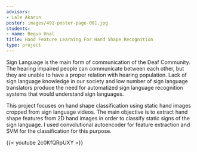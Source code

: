 ```yaml
---
advisors:
- Lale Akarun
poster: images/491-poster-page-001.jpg
students:
- name: Begun Unal
title: Hand Feature Learning For Hand Shape Recognition
type: project
---
```


Sign Language is the main form of communication of the Deaf Community. The hearing impaired people can communicate between each other, but they are unable to have a proper relation with hearing population. Lack of sign language knowledge in our society and low number of sign language translators produce the need for automatized sign language recognition systems that would understand sign languages.   

 This project focuses on hand shape classification using static hand images cropped from sign language videos. The main objective is to extract hand shape features from 2D hand images in order to classify static signs of the sign language. I used convolutional autoencoder for feature extraction and SVM for the classification for this purpose.


{{< youtube 2c0KfQRpUXY >}}